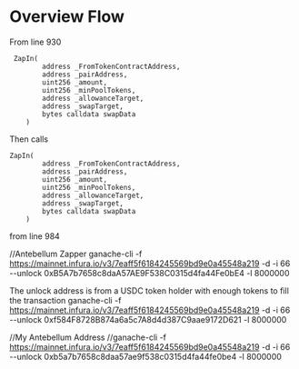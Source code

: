# Overview Flow

From line 930

````
 ZapIn(
        address _FromTokenContractAddress,
        address _pairAddress,
        uint256 _amount,
        uint256 _minPoolTokens,
        address _allowanceTarget,
        address _swapTarget,
        bytes calldata swapData
    )
````

Then calls  

````
ZapIn(
        address _FromTokenContractAddress,
        address _pairAddress,
        uint256 _amount,
        uint256 _minPoolTokens,
        address _allowanceTarget,
        address _swapTarget,
        bytes calldata swapData
    )
````

from line 984

//Antebellum Zapper
ganache-cli  -f https://mainnet.infura.io/v3/7eaff5f6184245569bd9e0a45548a219 -d -i 66 --unlock 0xB5A7b7658c8daA57AE9F538C0315d4fa44Fe0bE4 -l 8000000

The unlock address is from a USDC token holder with enough tokens to fill the transaction
ganache-cli  -f https://mainnet.infura.io/v3/7eaff5f6184245569bd9e0a45548a219 -d -i 66 --unlock 0xf584F8728B874a6a5c7A8d4d387C9aae9172D621 -l 8000000

//My Antebellum Address
//ganache-cli  -f https://mainnet.infura.io/v3/7eaff5f6184245569bd9e0a45548a219 -d -i 66 --unlock 0xb5a7b7658c8daa57ae9f538c0315d4fa44fe0be4 -l 8000000
